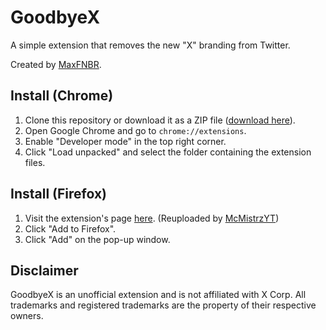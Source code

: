 # GoodbyeX
A simple extension that removes the new "X" branding from Twitter.

Created by [MaxFNBR](https://twitter.com/MaxFNBR).

## Install (Chrome)

1. Clone this repository or download it as a ZIP file ([download here](https://github.com/fnleaksandinfo/GoodbyeX/archive/refs/heads/main.zip)).
2. Open Google Chrome and go to `chrome://extensions`.
3. Enable "Developer mode" in the top right corner.
4. Click "Load unpacked" and select the folder containing the extension files.

## Install (Firefox)

1. Visit the extension's page [here](https://addons.mozilla.org/en-US/firefox/addon/goodbyex). (Reuploaded by [McMistrzYT](https://github.com/McMistrzYT))
2. Click "Add to Firefox".
3. Click "Add" on the pop-up window.

## Disclaimer
GoodbyeX is an unofficial extension and is not affiliated with X Corp. All trademarks and registered trademarks are the property of their respective owners.

